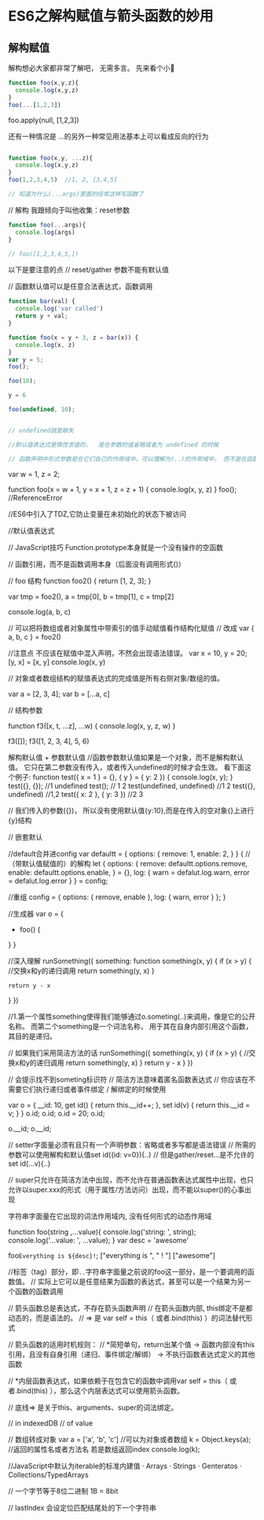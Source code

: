 # ES6之解构赋值与箭头函数的妙用

## 解构赋值

  解构想必大家都非常了解吧， 无需多言。
  先来看个小🌰

```js
function foo(x,y,z){
  console.log(x,y,z)
}
foo(...[1,2,3])

```

foo.apply(null, [1,2,3])

还有一种情况是 ...的另外一种常见用法基本上可以看成反向的行为

```js

function foo(x,y, ...z){
  console.log(x,y,z)
}
foo(1,2,3,4,5)  //1, 2, [3,4,5]

// 知道为什么(...args)里面的经常这样写函数了
```

// 解构 我跟倾向于叫他收集：reset参数

```js
function foo(...args){
  console.log(args)
}

// foo([1,2,3,4,5,])
```

以下是要注意的点
// reset/gather 参数不能有默认值

// 函数默认值可以是任意合法表达式，函数调用


```js
function bar(val) {
  console.log('var called')
  return y + val;
}

function foo(x = y + 3, z = bar(x)) {
  console.log(x, z)
}
var y = 5;
foo();

foo(10);

y = 6

foo(undefined, 10);


// undefined就是缺失

//默认值表达式是惰性求值的，  是在参数的值省略或者为 undefined 的时候

// 函数声明中形式参数是在它们自己的作用域中，可以理解为(..)的作用域中， 而不是在函数提作用域中， 这意味着在默认值表达式中的标识符引用首先匹配到形式参数作用域，然后才会搜索外层作用域。
```

var w = 1,
  z = 2;

function foo(x = w + 1, y = x + 1, z = z + 1) {
  console.log(x, y, z)
}
foo(); //ReferenceError


//ES6中引入了TDZ,它防止变量在未初始化的状态下被访问

//默认值表达式

// JavaScript技巧  Function.prototype本身就是一个没有操作的空函数



// 函数引用，而不是函数调用本身（后面没有调用形式()）

// foo 结构
function foo2() {
  return [1, 2, 3];
}

var tmp = foo2(),
  a = tmp[0],
  b = tmp[1],
  c = tmp[2]

console.log(a, b, c)


// 可以把将数组或者对象属性中带索引的值手动赋值看作结构化赋值
// 改成
var {
  a,
  b,
  c
} = foo2()

//注意点 不应该在赋值中混入声明，不然会出现语法错误。
var x = 10,
  y = 20;
[y, x] = [x, y]
console.log(x, y)

// 对象或者数组结构的赋值表达式的完成值是所有右侧对象/数组的值。

var a = [2, 3, 4];
var b = [...a, c]

// 结构参数


function f3([x, t, ...z], ...w) {
  console.log(x, y, z, w)
}

f3([]);
f3([1, 2, 3, 4], 5, 6)

解构默认值 + 参数默认值
//函数参数默认值如果是一个对象，而不是解构默认值。 它只在第二参数没有传入，或者传入undefined的时候才会生效。
看下面这个例子:
  function test({
    x = 1
  } = {}, {
    y
  } = {
    y: 2
  }) {
    console.log(x, y);
  }
test({}, {}); //1 undefined
test(); // 1 2
test(undefined, undefined) //1 2
test({}, undefined) //1,2
test({
  x: 2
}, {
  y: 3
}) //2 3

// 我们传入的参数({})， 所以没有使用默认值{y:10},而是在传入的空对象{}上进行{y}结构


// 嵌套默认

//default合并进config
var defaultt = {
  options: {
    remove: 1,
    enable: 2,
  }
} 
{
  //（带默认值赋值的）的解构
  let {
    options: {
      remove: defaultt.options.remove,
      enable: defaultt.options.enable,
    } = {},
    log: {
      warn = defalut.log.warn,
      error = defalut.log.error
    }
  } = config;

  //重组
  config = {
    options: {
      remove,
      enable
    },
    log: {
      warn,
      error
    }
  };
}

//生成器 
var o = {
  * foo() {

  }
}

//深入理解
runSomething({
  something: function something(x, y) {
    if (x > y) {
      //交换x和y的递归调用
      return something(y, x)
    }

    return y - x
  }
})

//1.第一个属性something使得我们能够通过o.someting(..)来调用，像是它的公开名称。 而第二个something是一个词法名称， 用于其在自身内部引用这个函数， 其目的是递归。

// 如果我们采用简洁方法的话 
runSomething({
  something(x, y) {
    if (x > y) {
      //交换x和y的递归调用
      return something(y, x)
    }
    return y - x
  }
})

// 会提示找不到someting标识符
// 简洁方法意味着匿名函数表达式
// 你应该在不需要它们执行递归或者事件绑定 / 解绑定的时候使用

var o = {
  __id: 10,
  get id() {
    return this.__id++;
  },
  set id(v) {
    return this.__id = v;
  }
}
o.id;
o.id;
o.id = 20;
o.id;

o.__id;
o.__id;

// setter字面量必须有且只有一个声明参数：省略或者多写都是语法错误
// 所需的参数可以使用解构和默认值set id({id: v=0}){..}
// 但是gather/reset...是不允许的set id(...v){..}


// super只允许在简洁方法中出现，而不允许在普通函数表达式属性中出现，也只允许以super.xxx的形式（用于属性/方法访问）出现，而不能以super()的心事出现

字符串字面量在它出现的词法作用域内, 没有任何形式的动态作用域


function foo(string ,...value){
  console.log('string: ', string);
  console.log('...value: ', ...value);
}
var desc = 'awesome'

foo`Everything is ${desc}!`;
["everything is ", " ! "]
["awesome"]

//标签（tag）部分，即`..`字符串字面量之前说的foo这一部分，是一个要调用的函数值。
// 实际上它可以是任意结果为函数的表达式，甚至可以是一个结果为另一个函数的函数调用

// 箭头函数总是表达式，不存在箭头函数声明
// 在箭头函数内部, this绑定不是都动态的，而是语法的。
// => 是 var self = this（ 或者.bind(this) ）的词法替代形式 


// 箭头函数的适用时机规则：
// *简短单句，return出某个值 -> 函数内部没有this引用，且没有自身引用（递归、事件绑定/解绑） -> 不执行函数表达式定义的其他函数

// *内层函数表达式，如果依赖于在包含它的函数中调用var self = this（ 或者.bind(this) ），那么这个内层表达式可以使用箭头函数。

// 底线=>  是关于this、arguments、super的词法绑定。


// in  indexedDB
// of  value



// 数组转成对象
var a = ['a', 'b', 'c']  //可以为对象或者数组 
k = Object.keys(a);  //返回的属性名或者方法名 若是数组返回index
console.log(k);

//JavaScript中默认为iterable的标准内建值
· Arrays
· Strings
· Genteratos
· Collections/TypedArrays



// 一个字节等于8位二进制 1B = 8bit

// lastIndex 会设定位匹配结尾处的下一个字符串











